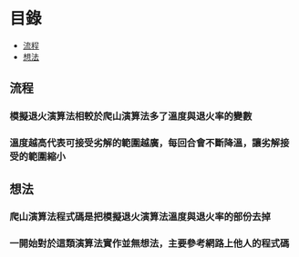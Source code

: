 # 目錄
  * [流程](#流程)
  * [想法](#想法)

## 流程
### 模擬退火演算法相較於爬山演算法多了溫度與退火率的變數
### 溫度越高代表可接受劣解的範圍越廣，每回合會不斷降溫，讓劣解接受的範圍縮小

## 想法
### 爬山演算法程式碼是把模擬退火演算法溫度與退火率的部份去掉
### 一開始對於這類演算法實作並無想法，主要參考網路上他人的程式碼
